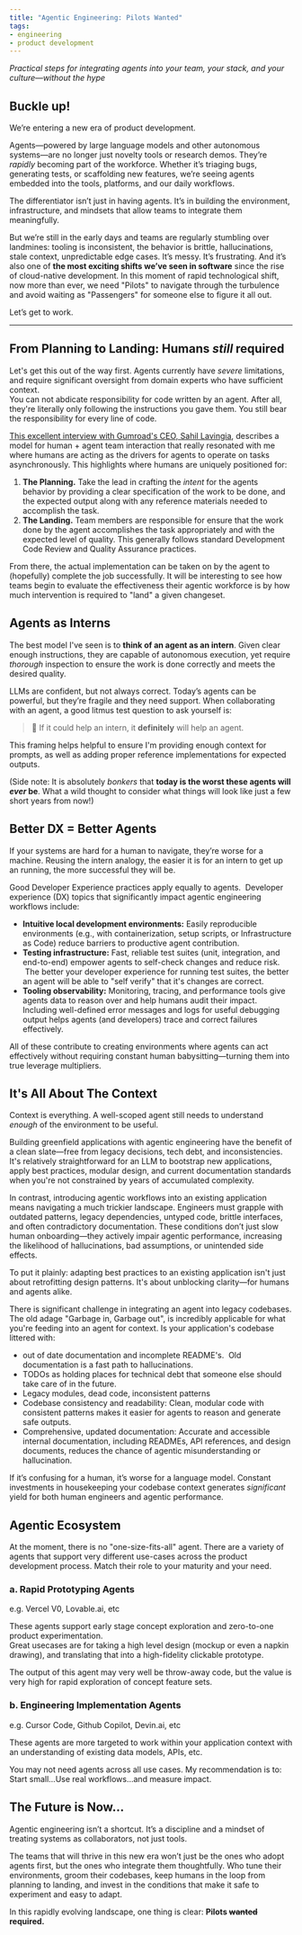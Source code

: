 ```yaml
---
title: "Agentic Engineering: Pilots Wanted"
tags:
- engineering
- product development
---
```


*Practical steps for integrating agents into your team, your stack, and your culture—without the hype*

## Buckle up!

We’re entering a new era of product development.

Agents—powered by large language models and other autonomous systems—are no longer just novelty tools or research demos.  They’re *rapidly* becoming part of the workforce.  Whether it’s triaging bugs, generating tests, or scaffolding new features, we’re seeing agents embedded into the tools, platforms, and our daily workflows.

The differentiator isn’t just in having agents.  It’s in building the environment, infrastructure, and mindsets that allow teams to integrate them meaningfully.  

But we’re still in the early days and teams are regularly stumbling over landmines: tooling is inconsistent, the behavior is brittle, hallucinations, stale context, unpredictable edge cases.  It’s messy.  It’s frustrating.  And it’s also one of **the most exciting shifts we’ve seen in software** since the rise of cloud-native development.  In this moment of rapid technological shift, now more than ever, we need "Pilots" to navigate through the turbulence and avoid waiting as "Passengers" for someone else to figure it all out.

Let’s get to work.

---

## From Planning to Landing: Humans *still* required

Let's get this out of the way first. Agents currently have *severe* limitations, and require significant oversight from domain experts who have sufficient context.  
You can not abdicate responsibility for code written by an agent.  After all, they're literally only following the instructions you gave them.  You still bear the responsibility for every line of code.

[This excellent interview with Gumroad's CEO, Sahil Lavingia](https://youtu.be/KVZ3vMx_aJ4), describes a model for human + agent team interaction that really resonated with me where humans are acting as the drivers for agents to operate on tasks asynchronously.  This highlights where humans are uniquely positioned for:
1.  **The Planning.**  Take the lead in crafting the *intent* for the agents behavior by providing a clear specification of the work to be done, and the expected output along with any reference materials needed to accomplish the task.
2.  **The Landing.**  Team members are responsible for ensure that the work done by the agent accomplishes the task appropriately and with the expected level of quality.  This generally follows standard Development Code Review and Quality Assurance practices.

From there, the actual implementation can be taken on by the agent to (hopefully) complete the job successfully.  It will be interesting to see how teams begin to evaluate the effectiveness their agentic workforce is by how much intervention is required to "land" a given changeset.

## Agents as Interns

The best model I've seen is to **think of an agent as an intern**.  Given clear enough instructions, they are capable of autonomous execution, yet require *thorough* inspection to ensure the work is done correctly and meets the desired quality. 

LLMs are confident, but not always correct.  Today’s agents can be powerful, but they’re fragile and they need support. When collaborating with an agent, a good litmus test question to ask yourself is:

> 🧠 If it could help an intern, it **definitely** will help an agent.

This framing helps helpful to ensure I'm providing enough context for prompts, as well as adding proper reference implementations for expected outputs.

(Side note: It is absolutely *bonkers* that **today is the worst these agents will *ever* be**.  What a wild thought to consider what things will look like just a few short years from now!)

## Better DX = Better Agents

If your systems are hard for a human to navigate, they’re worse for a machine.  Reusing the intern analogy, the easier it is for an intern to get up an running, the more successful they will be. 

Good Developer Experience practices apply equally to agents.  Developer experience (DX) topics that significantly impact agentic engineering workflows include:
* **Intuitive local development environments:** Easily reproducible environments (e.g., with containerization, setup scripts, or Infrastructure as Code) reduce barriers to productive agent contribution.
* **Testing infrastructure:** Fast, reliable test suites (unit, integration, and end-to-end) empower agents to self-check changes and reduce risk.  The better your developer experience for running test suites, the better an agent will be able to "self verify" that it's changes are correct.
* **Tooling observability:** Monitoring, tracing, and performance tools give agents data to reason over and help humans audit their impact.  Including well-defined error messages and logs for useful debugging output helps agents (and developers) trace and correct failures effectively.

All of these contribute to creating environments where agents can act effectively without requiring constant human babysitting—turning them into true leverage multipliers.

## It's All About The Context

Context is everything. A well-scoped agent still needs to understand *enough* of the environment to be useful.

Building greenfield applications with agentic engineering have the benefit of a clean slate—free from legacy decisions, tech debt, and inconsistencies. It's relatively straightforward for an LLM to bootstrap new applications, apply best practices, modular design, and current documentation standards when you're not constrained by years of accumulated complexity.

In contrast, introducing agentic workflows into an existing application means navigating a much trickier landscape. Engineers must grapple with outdated patterns, legacy dependencies, untyped code, brittle interfaces, and often contradictory documentation. These conditions don’t just slow human onboarding—they actively impair agentic performance, increasing the likelihood of hallucinations, bad assumptions, or unintended side effects.

To put it plainly: adapting best practices to an existing application isn't just about retrofitting design patterns. It's about unblocking clarity—for humans and agents alike.

There is significant challenge in integrating an agent into legacy codebases. The old adage "Garbage in, Garbage out", is incredibly applicable for what you're feeding into an agent for context. Is your application's codebase littered with:

* out of date documentation and incomplete README's.  Old documentation is a fast path to hallucinations.
* TODOs as holding places for technical debt that someone else should take care of in the future.
* Legacy modules, dead code, inconsistent patterns
* Codebase consistency and readability: Clean, modular code with consistent patterns makes it easier for agents to reason and generate safe outputs.
* Comprehensive, updated documentation: Accurate and accessible internal documentation, including READMEs, API references, and design documents, reduces the chance of agentic misunderstanding or hallucination.

If it’s confusing for a human, it’s worse for a language model. Constant investments in housekeeping your codebase context generates *significant* yield for both human engineers and agentic performance.

## Agentic Ecosystem

At the moment, there is no "one-size-fits-all" agent.  There are a variety of agents that support very different use-cases across the product development process.  Match their role to your maturity and your need.

### a. Rapid Prototyping Agents
e.g. Vercel V0, Lovable.ai, etc

These agents support early stage concept exploration and zero-to-one product experimentation.  
Great usecases are for taking a high level design (mockup or even a napkin drawing), and translating that into a high-fidelity clickable prototype.

The output of this agent may very well be throw-away code, but the value is very high for rapid exploration of concept feature sets.

### b. Engineering Implementation Agents
e.g. Cursor Code, Github Copilot, Devin.ai, etc

These agents are more targeted to work within your application context with an understanding of existing data models, APIs, etc.

You may not need agents across all use cases.  My recommendation is to: Start small...Use real workflows...and measure impact.

## The Future is Now...

Agentic engineering isn’t a shortcut. It’s a discipline and a mindset of treating systems as collaborators, not just tools.

The teams that will thrive in this new era won’t just be the ones who adopt agents first, but the ones who integrate them thoughtfully. Who tune their environments, groom their codebases, keep humans in the loop from planning to landing, and invest in the conditions that make it safe to experiment and easy to adapt.

In this rapidly evolving landscape, one thing is clear: **Pilots ~~wanted~~ required.**